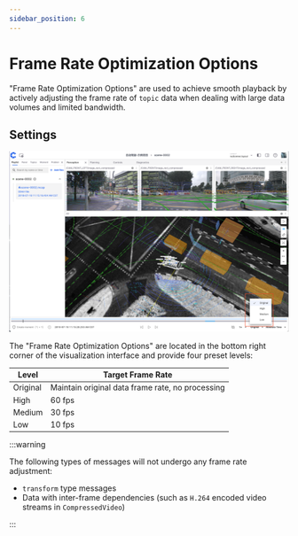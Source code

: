 ```yaml
---
sidebar_position: 6
---
```


# Frame Rate Optimization Options

"Frame Rate Optimization Options" are used to achieve smooth playback by actively adjusting the frame rate of `topic` data when dealing with large data volumes and limited bandwidth.

## Settings

![Frame rate settings interface](./img/4-6-frame-settings.png)

The "Frame Rate Optimization Options" are located in the bottom right corner of the visualization interface and provide four preset levels:

| Level    | Target Frame Rate                                |
| -------- | ------------------------------------------------ |
| Original | Maintain original data frame rate, no processing |
| High     | 60 fps                                           |
| Medium   | 30 fps                                           |
| Low      | 10 fps                                           |

:::warning

The following types of messages will not undergo any frame rate adjustment:

- `transform` type messages
- Data with inter-frame dependencies (such as `H.264` encoded video streams in `CompressedVideo`)

:::
